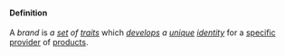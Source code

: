 #### Definition

A *brand* is *a [set](https://github.com/gcassel/Modular-Organizing-Terminology/blob/JOBranch/terms/set.md) of [traits](https://github.com/gcassel/Modular-Organizing-Terminology/blob/JOBranch/terms/trait.md)* which *[develops](https://github.com/gcassel/Modular-Organizing-Terminology/blob/JOBranch/terms/develop.md) a [unique](https://github.com/gcassel/Modular-Organizing-Terminology/blob/JOBranch/terms/unique.md) [identity](https://github.com/gcassel/Modular-Organizing-Terminology/blob/JOBranch/terms/identity.md)* for a [specific](https://github.com/gcassel/Modular-Organizing-Terminology/blob/JOBranch/terms/specific.md) [provider](https://github.com/gcassel/Modular-Organizing-Terminology/blob/JOBranch/terms/provide.md) of [products](https://github.com/gcassel/Modular-Organizing-Terminology/blob/JOBranch/terms/product.md).

